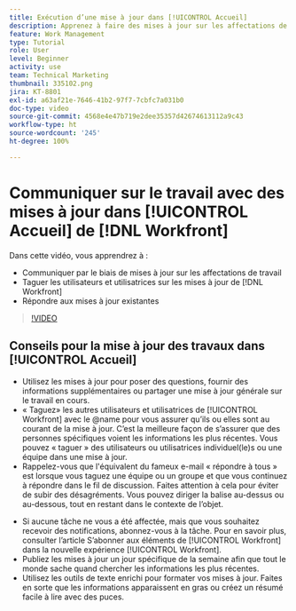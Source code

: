 ```yaml
---
title: Exécution d’une mise à jour dans [!UICONTROL Accueil]
description: Apprenez à faire des mises à jour sur les affectations de travail et à répondre aux mises à jour existantes. Taguer les utilisateurs et utilisatrices de  [!DNL Workfront]  dans les mises à jour afin qu’ils ou elles soient informé(e)s de la communication.
feature: Work Management
type: Tutorial
role: User
level: Beginner
activity: use
team: Technical Marketing
thumbnail: 335102.png
jira: KT-8801
exl-id: a63af21e-7646-41b2-97f7-7cbfc7a031b0
doc-type: video
source-git-commit: 4568e4e47b719e2dee35357d42674613112a9c43
workflow-type: ht
source-wordcount: '245'
ht-degree: 100%

---
```


# Communiquer sur le travail avec des mises à jour dans [!UICONTROL Accueil] de [!DNL Workfront]

Dans cette vidéo, vous apprendrez à :

* Communiquer par le biais de mises à jour sur les affectations de travail
* Taguer les utilisateurs et utilisatrices sur les mises à jour de [!DNL Workfront]
* Répondre aux mises à jour existantes

>[!VIDEO](https://video.tv.adobe.com/v/3445279/?quality=12&learn=on&enablevpops&captions=fre_fr)

## Conseils pour la mise à jour des travaux dans [!UICONTROL Accueil]

* Utilisez les mises à jour pour poser des questions, fournir des informations supplémentaires ou partager une mise à jour générale sur le travail en cours.
* « Taguez» les autres utilisateurs et utilisatrices de [!UICONTROL Workfront] avec le @name pour vous assurer qu’ils ou elles sont au courant de la mise à jour. C’est la meilleure façon de s’assurer que des personnes spécifiques voient les informations les plus récentes. Vous pouvez « taguer » des utilisateurs ou utilisatrices individuel(le)s ou une équipe dans une mise à jour.
* Rappelez-vous que l&#39;équivalent du fameux e-mail « répondre à tous » est lorsque vous taguez une équipe ou un groupe et que vous continuez à répondre dans le fil de discussion. Faites attention à cela pour éviter de subir des désagréments. Vous pouvez diriger la balise au-dessus ou au-dessous, tout en restant dans le contexte de l’objet.

<!--
paragraph below needs a hyperlink to an article
-->

* Si aucune tâche ne vous a été affectée, mais que vous souhaitez recevoir des notifications, abonnez-vous à la tâche. Pour en savoir plus, consulter l’article S’abonner aux éléments de [!UICONTROL Workfront] dans la nouvelle expérience [!UICONTROL Workfront].
* Publiez les mises à jour un jour spécifique de la semaine afin que tout le monde sache quand chercher les informations les plus récentes.
* Utilisez les outils de texte enrichi pour formater vos mises à jour. Faites en sorte que les informations apparaissent en gras ou créez un résumé facile à lire avec des puces.

<!--
learn more URLs
-->
